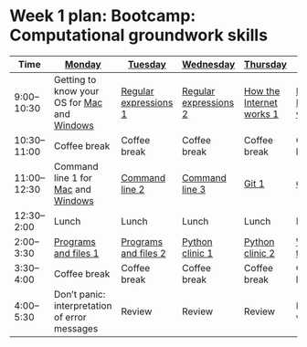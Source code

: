 # Week 1 plan: Bootcamp: Computational groundwork skills 

Time | [Monday](week_1_day_1_plan.md) |[Tuesday](week_1_day_2_plan.md) |[Wednesday](week_1_day_3_plan.md) |[Thursday](week_1_day_4_plan.md) |[Friday](week_1_day_5_plan.md) |
---- | ---- | ---- | ---- | ---- | ----
9:00–10:30 |  Getting to know your OS for [Mac](getting_to_know_mac.md) and [Windows](getting_to_know_windows.md) | [Regular expressions 1](regex_1.md) | [Regular expressions 2](regex_2.md) | [How the Internet works 1](internet_1.md) | [How the Internet works 2](internet_2.md) 
10:30–11:00 |  Coffee break | Coffee break | Coffee break | Coffee break | Coffee break 
11:00–12:30 |  Command line 1 for [Mac](command_1_mac.md) and [Windows](command_1_windows.md) | [Command line 2](command_2.md) | [Command line 3](command_3.md) | [Git 1](git_1.md) | [Git 2](git_2.md) 
12:30–2:00 |  Lunch | Lunch | Lunch | Lunch | Lunch 
2:00–3:30 |  [Programs and files 1](programs_1.md) | [Programs and files 2](programs_2.md) | [Python clinic 1](python_1.html) | [Python clinic 2](python_2.html) | [Web technologies](web_technologies.md) 
3:30–4:00 |  Coffee break | Coffee break | Coffee break | Coffee break | Coffee break 
4:00–5:30 |  Don’t panic: interpretation of error messages | Review | Review | Review | Review and wrap-up 
